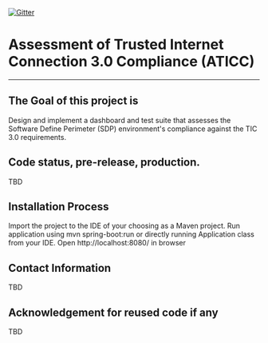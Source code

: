[![Gitter](https://badges.gitter.im/ATICC/community.svg)](https://gitter.im/ATICC/community?utm_source=badge&utm_medium=badge&utm_campaign=pr-badge)

# Assessment of Trusted Internet Connection 3.0 Compliance (ATICC)
---
## The Goal of this project is

Design and implement a dashboard and test suite that assesses the Software Define Perimeter (SDP) environment's compliance against the TIC 3.0 requirements.

## Code status, pre-release, production.
TBD

## Installation Process

Import the project to the IDE of your choosing as a Maven project.
Run application using mvn spring-boot:run or directly running Application class from your IDE.
Open http://localhost:8080/ in browser

## Contact Information
TBD

## Acknowledgement for reused code if any
TBD
